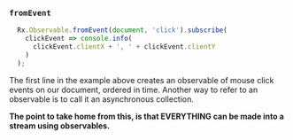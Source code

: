 ### `fromEvent`

```javascript
  Rx.Observable.fromEvent(document, 'click').subscribe(
    clickEvent => console.info(
      clickEvent.clientX + ', ' + clickEvent.clientY
    )
  );
```

The first line in the example above creates an observable of mouse click events on our document, ordered in time. Another way to refer to an observable is to call it an asynchronous collection.

**The point to take home from this, is that EVERYTHING can be made into a stream using observables.**
